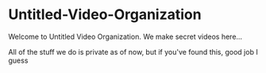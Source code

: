 # Untitled-Video-Organization

Welcome to Untitled Video Organization. We make secret videos here...

All of the stuff we do is private as of now, but if you've found this, good job I guess
